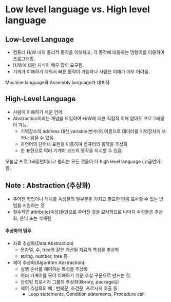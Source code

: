 # Low level language vs. High level language

## Low-Level Language

* 컴퓨터 H/W 내의 물리적 동작을 이해하고, 각 동작에 대응하는 명령어를 이용하여 프로그래밍.
* H/W에 대한 지식이 매우 많이 요구됨.
* 기계가 이해하기 쉬워서 빠른 동작이 가능하나 사람은 이해가 매우 어려움.

Machine language와 Assembly language가 대표적.

## High-Level Language

* 사람이 이해하기 쉬운 언어.
* Abstraction이라는 개념을 도입하여 H/W에 대한 직접적 이해 없이도 프로그래밍이 가능.
    * 기억장소의 address 대신 variable(변수)의 이름으로 데이터를 기억장치에 쓰거나 읽을 수 있음.
    * 자연어의 단어나 표현을 이용하여 컴퓨터의 동작을 추상화
    * 한 표현으로 여러 기계어 코드의 동작을 지시할 수 있음.

오늘날 프로그래밍언어라고 불리는 모든 것들이 다 high level language (고급언어)임.

## Note : Abstraction (추상화)

* 주어진 작업이나 객체를 속성들의 일부분을 가지고 필요한 만큼 묘사할 수 있는 방법을 지원하는 것
* 필수적인 attribute(속성)들만으로 주어진 것을 묘사하므로 나머지 속성들은 추상화, 은닉 또는 삭제됨

#### 추상화의 범주

* 자료 추상화(Data Abstraction)
    * 문자열, 수, tree와 같은 계산될 자료의 특성을 추상화
    * string, number, tree 등
* 제어 추상화(Algorithm Abstraction)
    * 실행 순서를 제어하는 특성을 추상화
    * 여러 기계어를 모아 이해하기 쉬운 추상 구문으로 만드는 것.
    * 관련된 프로시저 그룹의 추상화(library, package등)
    * 제어 추상화의 예 : 반복문, 조건문, 프로시저 호출 등
        * Loop statements, Condition statements, Procedure call

